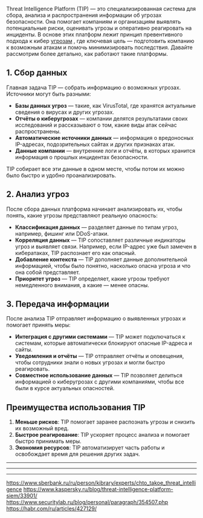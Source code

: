 Threat Intelligence Platform (TIP) — это специализированная система для сбора, анализа и распространения информации об угрозах безопасности. Она помогает компаниям и организациям выявлять потенциальные риски, оценивать угрозы и оперативно реагировать на инциденты. В основе этих платформ лежит принцип превентивного подхода к кибер [угрозам](https://www.ptsecurity.com/ru-ru/research/analytics/tehnologii-na-hajpe-ugrozy-vs-zashhita/?utm_source=Securitylab.ru) , где ключевая цель — подготовить компанию к возможным атакам и помочь минимизировать последствия. Давайте рассмотрим более детально, как работают такие платформы.

## 1. Сбор данных

Главная задача TIP — собрать информацию о возможных угрозах. Источники могут быть разными:

- **Базы данных угроз** — такие, как VirusTotal, где хранятся актуальные сведения о вирусах и других угрозах.
- **Отчёты о киберугрозах** — компании делятся результатами своих исследований и рассказывают о том, какие виды атак сейчас распространены.
- **Автоматические источники данных** — информация о вредоносных IP-адресах, подозрительных сайтах и других признаках атак.
- **Данные компании** — внутренние логи и отчёты, в которых хранится информация о прошлых инцидентах безопасности.

TIP собирает все эти данные в одном месте, чтобы потом их можно было быстро и удобно проанализировать.

## 2. Анализ угроз

После сбора данных платформа начинает анализировать их, чтобы понять, какие угрозы представляют реальную опасность:

- **Классификация данных** — разделяет данные по типам угроз, например, фишинг или DDoS-атаки.
- **Корреляция данных** — TIP сопоставляет различные индикаторы угроз и выявляет связи. Например, если IP-адрес уже был замечен в кибератаках, TIP распознает его как опасный.
- **Добавление контекста** — TIP дополняет данные дополнительной информацией, чтобы было понятно, насколько опасна угроза и что она собой представляет.
- **Приоритет угроз** — TIP определяет, какие угрозы требуют немедленного внимания, а какие — менее опасны.

## 3. Передача информации

После анализа TIP отправляет информацию о выявленных угрозах и помогает принять меры:

- **Интеграция с другими системами** — TIP может подключаться к системам, которые автоматически блокируют опасные IP-адреса и сайты.
- **Уведомления и отчёты** — TIP отправляет отчёты и оповещения, чтобы сотрудники знали о новых угрозах и могли быстро реагировать.
- **Совместное использование данных** — TIP позволяет делиться информацией о киберугрозах с другими компаниями, чтобы все были в курсе актуальных опасностей.

## Преимущества использования TIP

1. **Меньше рисков**: TIP помогает заранее распознать угрозы и снизить их возможный вред.
2. **Быстрое реагирование**: TIP ускоряет процесс анализа и помогает быстро принимать меры.
3. **Экономия ресурсов**: TIP автоматизирует часть работы и освобождает время для решения других задач.
---
---
---

https://www.sberbank.ru/ru/person/kibrary/experts/chto_takoe_threat_intelligence
https://www.kaspersky.ru/blog/threat-intelligence-platform-siem/33901/
https://www.securitylab.ru/blog/personal/paragraph/354507.php
https://habr.com/ru/articles/427129/